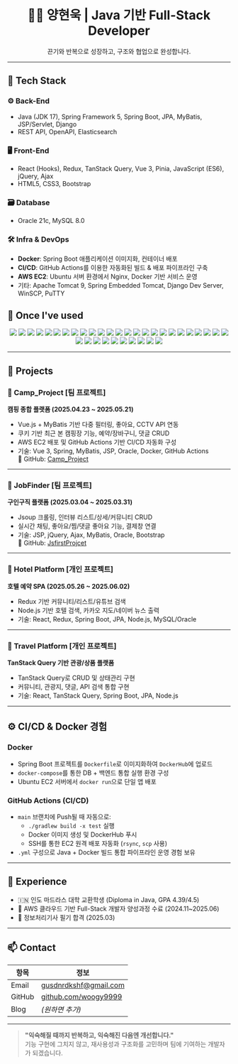 <h1 align="center">👨‍💻 양현욱 | Java 기반 Full-Stack Developer</h1>
<p align="center">끈기와 반복으로 성장하고, 구조와 협업으로 완성합니다.</p>

---
## 🚀 Tech Stack

### ⚙️ Back-End
- Java (JDK 17), Spring Framework 5, Spring Boot, JPA, MyBatis, JSP/Servlet, Django
- REST API, OpenAPI, Elasticsearch

### 🖥️ Front-End
- React (Hooks), Redux, TanStack Query, Vue 3, Pinia, JavaScript (ES6), jQuery, Ajax
- HTML5, CSS3, Bootstrap

### 🗃️ Database
- Oracle 21c, MySQL 8.0

### 🛠 Infra & DevOps
- **Docker**: Spring Boot 애플리케이션 이미지화, 컨테이너 배포  
- **CI/CD**: GitHub Actions를 이용한 자동화된 빌드 & 배포 파이프라인 구축  
- **AWS EC2**: Ubuntu 서버 환경에서 Nginx, Docker 기반 서비스 운영  
- 기타: Apache Tomcat 9, Spring Embedded Tomcat, Django Dev Server, WinSCP, PuTTY


## 🔧 Once I've used

<p align="center">
  <!-- Back-End -->
  <img src="https://img.shields.io/badge/Java-007396?style=flat&logo=openjdk&logoColor=white"/>
  <img src="https://img.shields.io/badge/Spring_Boot-6DB33F?style=flat&logo=springboot&logoColor=white"/>
  <img src="https://img.shields.io/badge/Spring_Framework-6DB33F?style=flat&logo=spring&logoColor=white"/>
  <img src="https://img.shields.io/badge/JPA-59666C?style=flat&logo=hibernate&logoColor=white"/>
  <img src="https://img.shields.io/badge/MyBatis-000000?style=flat&logo=MyBatis&logoColor=white"/>
  <img src="https://img.shields.io/badge/Django-092E20?style=flat&logo=django&logoColor=white"/>
  <img src="https://img.shields.io/badge/Elasticsearch-005571?style=flat&logo=elasticsearch&logoColor=white"/>

  <!-- Front-End -->
  <img src="https://img.shields.io/badge/React-61DAFB?style=flat&logo=react&logoColor=black"/>
  <img src="https://img.shields.io/badge/Redux-764ABC?style=flat&logo=redux&logoColor=white"/>
  <img src="https://img.shields.io/badge/TanStack_Query-FF4154?style=flat&logo=react-query&logoColor=white"/>
  <img src="https://img.shields.io/badge/Vue.js-4FC08D?style=flat&logo=vue.js&logoColor=white"/>
  <img src="https://img.shields.io/badge/Pinia-FADA5E?style=flat&logo=pinia&logoColor=black"/>
  <img src="https://img.shields.io/badge/JavaScript-ES6-F7DF1E?style=flat&logo=javascript&logoColor=black"/>
  <img src="https://img.shields.io/badge/jQuery-0769AD?style=flat&logo=jquery&logoColor=white"/>
  <img src="https://img.shields.io/badge/Ajax-FFCA28?style=flat"/>
  <img src="https://img.shields.io/badge/HTML5-E34F26?style=flat&logo=html5&logoColor=white"/>
  <img src="https://img.shields.io/badge/CSS3-1572B6?style=flat&logo=css3&logoColor=white"/>
  <img src="https://img.shields.io/badge/Bootstrap-7952B3?style=flat&logo=bootstrap&logoColor=white"/>

  <!-- DevOps & Tools -->
  <img src="https://img.shields.io/badge/Docker-2496ED?style=flat&logo=docker&logoColor=white"/>
  <img src="https://img.shields.io/badge/GitHub-181717?style=flat&logo=github&logoColor=white"/>
  <img src="https://img.shields.io/badge/Git-F05032?style=flat&logo=git&logoColor=white"/>
  <img src="https://img.shields.io/badge/AWS_EC2-FF9900?style=flat&logo=amazonaws&logoColor=white"/>
  <img src="https://img.shields.io/badge/CICD-GitHubActions-2088FF?style=flat&logo=githubactions&logoColor=white"/>
  <img src="https://img.shields.io/badge/Apache_Tomcat-F8DC75?style=flat&logo=apachetomcat&logoColor=black"/>
  <img src="https://img.shields.io/badge/Netlify-00C7B7?style=flat&logo=netlify&logoColor=white"/>
  <img src="https://img.shields.io/badge/WebStorm-000000?style=flat&logo=webstorm&logoColor=white"/>
  <img src="https://img.shields.io/badge/VS_Code-007ACC?style=flat&logo=visualstudiocode&logoColor=white"/>
  <img src="https://img.shields.io/badge/ERDCloud-FFAE00?style=flat"/>

  <!-- DB -->
  <img src="https://img.shields.io/badge/Oracle_DB-F80000?style=flat&logo=oracle&logoColor=white"/>
  <img src="https://img.shields.io/badge/MySQL-4479A1?style=flat&logo=mysql&logoColor=white"/>

  <!-- Python -->
  <img src="https://img.shields.io/badge/Python-3776AB?style=flat&logo=python&logoColor=white"/>
  <img src="https://img.shields.io/badge/NumPy-013243?style=flat&logo=numpy&logoColor=white"/>
  <img src="https://img.shields.io/badge/Pandas-150458?style=flat&logo=pandas&logoColor=white"/>
  <img src="https://img.shields.io/badge/Matplotlib-11557C?style=flat"/>
  <img src="https://img.shields.io/badge/OpenCV-5C3EE8?style=flat&logo=opencv&logoColor=white"/>
</p>

---

## 📂 Projects

### 🔹 Camp_Project [팀 프로젝트]  
**캠핑 종합 플랫폼 (2025.04.23 ~ 2025.05.21)**  
- Vue.js + MyBatis 기반 다중 필터링, 좋아요, CCTV API 연동
- 쿠키 기반 최근 본 캠핑장 기능, 예약/장바구니, 댓글 CRUD
- AWS EC2 배포 및 GitHub Actions 기반 CI/CD 자동화 구성
- 기술: Vue 3, Spring, MyBatis, JSP, Oracle, Docker, GitHub Actions  
🔗 GitHub: [Camp_Project](https://github.com/SpringSecondProject)

---

### 🔹 JobFinder [팀 프로젝트]  
**구인구직 플랫폼 (2025.03.04 ~ 2025.03.31)**  
- Jsoup 크롤링, 인터뷰 리스트/상세/커뮤니티 CRUD  
- 실시간 채팅, 좋아요/찜/댓글 좋아요 기능, 결제창 연결  
- 기술: JSP, jQuery, Ajax, MyBatis, Oracle, Bootstrap  
🔗 GitHub: [JsfirstProjcet](https://github.com/JsfirstProjcet)

---

### 🔹 Hotel Platform [개인 프로젝트]  
**호텔 예약 SPA (2025.05.26 ~ 2025.06.02)**  
- Redux 기반 커뮤니티/리스트/유튜브 검색  
- Node.js 기반 호텔 검색, 카카오 지도/네이버 뉴스 출력  
- 기술: React, Redux, Spring Boot, JPA, Node.js, MySQL/Oracle

---

### 🔹 Travel Platform [개인 프로젝트]  
**TanStack Query 기반 관광/상품 플랫폼**  
- TanStack Query로 CRUD 및 상태관리 구현  
- 커뮤니티, 관광지, 댓글, API 검색 통합 구현  
- 기술: React, TanStack Query, Spring Boot, JPA, Node.js

---

## ⚙️ CI/CD & Docker 경험

### Docker
- Spring Boot 프로젝트를 `Dockerfile`로 이미지화하여 `DockerHub`에 업로드  
- `docker-compose`를 통한 DB + 백엔드 통합 실행 환경 구성  
- Ubuntu EC2 서버에서 `docker run`으로 단일 앱 배포

### GitHub Actions (CI/CD)
- `main` 브랜치에 Push될 때 자동으로:
  - `./gradlew build -x test` 실행
  - Docker 이미지 생성 및 DockerHub 푸시
  - SSH를 통한 EC2 원격 배포 자동화 (`rsync`, `scp` 사용)
- `.yml` 구성으로 Java + Docker 빌드 통합 파이프라인 운영 경험 보유

---

## 📖 Experience

- 🇮🇳 인도 마드라스 대학 교환학생 (Diploma in Java, GPA 4.39/4.5)
- 🧠 AWS 클라우드 기반 Full-Stack 개발자 양성과정 수료 (2024.11~2025.06)
- 📜 정보처리기사 필기 합격 (2025.03)

---

## 📫 Contact

| 항목 | 정보 |
|------|------|
| Email | gusdnrdkshf@gmail.com |
| GitHub | [github.com/woogy9999](https://github.com/woogy9999) |
| Blog | _(원하면 추가)_ |

---

> **"익숙해질 때까지 반복하고, 익숙해진 다음엔 개선합니다."**  
> 기능 구현에 그치지 않고, 재사용성과 구조화를 고민하며 팀에 기여하는 개발자가 되겠습니다.
